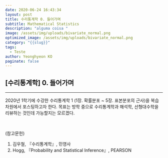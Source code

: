 ```yaml
---
date: 2020-06-24 16:43:34
layout: post
title: 수리통계학 0. 들어가며
subtitle: Mathematical Statistics
description: "alguma coisa "
image: /assets/img/uploads/bivariate_normal.png
optimized_image: /assets/img/uploads/bivariate_normal.png
category: "{{slug}}"
tags:
  - Teste
author: Yeonghyeon KO
paginate: false
---
```

## [수리통계학] 0. 들어가며
---

  2020년 1학기에 수강한 수리통계학 1 (1장. 확률분포 ~ 5장. 표본분포의 근사)을 복습 차원에서 포스팅하고자 한다. 목표는 방학 중으로 수리통계학과 해석학, 선형대수학을 리뷰하는 것인데 가능할지는 모르겠다.



<br>



(참고문헌)
 1. 김우철, 『수리통계학』, 민영사
 2. Hogg, 『Probability and Statistical Inference』, PEARSON
